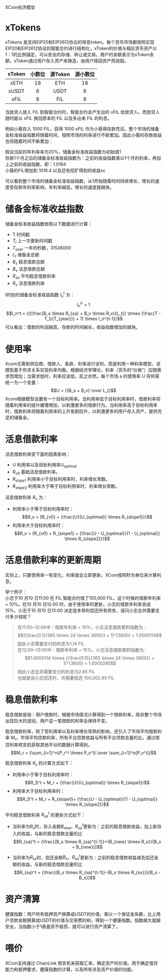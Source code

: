 XCom经济模型

# xTokens
xTokens 是支持EIP20和EIP2612协议的带息token。每个货币市场都按照实现EIP20和EIP2612协议的智能合约进行结构化，xToken的价值与相应货币资产以1：1的比例锚定，可以安全的存储、转让或交易。用户的余额表示为xToken余额，xToken通过用户存入资产来铸造，由用户赎回资产而烧毁。

|xToken|小数位|源Token|源小数位|
|:---:|:---:|:---:|:---:|
|xETH|18|ETH|18|
|xUSDT|6|USDT|6|
|xFIL|8|FIL|8|


当放贷人放入 FIL 到智能合约时，智能合约会产生出的 xFIL 给放贷人。而放贷人随时能以 xFIL 换回原本的 FIL 以及多出来 FIL 的利息。  

例如小葵存入 1000 FIL，获得 1000 xFIL 作为小葵得存款凭证。整个市场的储备金标准收益指数将随着时间，按照市场的利率进行不断累加。因此小葵的存款收益也将随着时间不断累加：

假设当前的年利率率为20%，储备金标准收益指数为初始值1  
存款1个月之后的储备金标准收益指数为：之前的收益指数乘以1个月的利率，再加上之前的收益指数，即：1.0164  
小葵的FIL增加到 1016.4 以及还有挖矿得到的收益xc  

可以看到整个市场的储备金标准收益指数，从1开始随着时间持续增长，增长的速度受存款年利率影响，年利率越高，增长的速度就越快。  

# 储备金标准收益指数
储备金标准收益指数依照以下数据进行计算：
- T 时间戳
- $T_l$ 上一次更新时间戳
- $T_{year}$ 一年的秒数，31536000
- $L_t$ 储备金总额
- $B_s$ 稳息借款总额
- $B_v$ 活息借款总额
- $R_{sa}$ 平均稳息借款利率
- $R_v$ 活息借款利率  

t时刻的储备金标准收益指数 $I_n^t$ 为：
$$I_n^0 = 1$$
$$I_n^t = {({\frac{B_s \times R_{sa} + B_v \times R_v}{L_t}} \times {\frac{T - T_l}{T_{year}}} + 1) \times I_n^{t-1}}$$
可以看出：借款的利润越高，存款的时间越长，收益指数增加的越快。

# 使用率
Xcom无需和供应商、借款人、条款、利率进行谈判，而是利用一种利率模型，该模型基于供求关系实现利率均衡。根据经济学理论，利率（货币的“价格”）应随需求而增加；当需求低时，利率应该低，反之亦然。每个市场 a 的使用率 U 将供需统一为一个变量：
$$U = {{B_s + B_v} \over L_t}$$
Xcom根据模型设置有一个目标利用率。当利用率低于目标利用率时，借款利率将随着利用率的提升缓慢增加，以刺激更多的借款行为。当利用率高于目标利用率时，借款利率将随着利用率的上升急剧拉升，以刺激更多的用户存入资产，提供充足的储备金。

# 活息借款利率
活息借款利率受下面的因素影响：
+ U 利用率以及目标利用率$U_{optimal}$
+ $R_{v0}$ 基础活息借款利率。
+ $R_{slope1}$ 利用率小于目标利用率时，利率增长常数。
+ $R_{slope2}$ 利用率大于等于目标利用率时，利率增长常数。

活息借款利率 $R_v$ 为：  
+ 利用率小于等于目标利用率时：
    $$R_v = {R_{v0} + {\frac{U}{U_{optimal}}  \times R_{slope1}}}$$
+ 利用率大于目标利用率时：
    $$R_v = {R_{v0} + R_{slope1} + {\frac{U - U_{optimal}}{1 - U_{optimal}} \times R_{slope2}}}$$

# 活息借款利率的更新周期
实际上，只要使用率一有变化，利率就会立即更新。XCom按照秒为单位来计算利息。

举个例子：  
小志于10 月10 日11:00 在 FIL 智能合约借了100,000 FIL，这个时候的借款年利率 = 10%。在10 月10 日12:00 时，由于使用率的更新，小志的借款年利率变成15%。小志于10 月10 日13:00 决定连本带利偿还所有债务，请问小志总共需要支付多少钱呢？  

>在11:00~12:00中：借款年利率 = 10%，小志活息借款累积指数为：
$$({\frac{0.1}{365 \times 24 \times 3600}} + 1)^{3600} = 1.0000114$$
因此小志需要支付的利息为1.14 FIL  
>在12:00~13:00中：借款年利率 = 15%，小志活息借款累积指数为:
$$1.0000114 \times ({\frac{0.15}{365 \times 24 \times 3600}} + 1)^{3600} = 1.0000285$$
因此小志总共需要支付的利息为2.85 FIL  
也就是说小志偿还时，共需要偿还 100,002.85 FIL

# 稳息借款利率
稳息借款是指：用户借款时，根据市场情况计算得到一个借款利率，除非整个市场出现巨大的波动，用户这一笔借款的利率会保持不变。 

稳息借款利率，除了受利用率以及利率增长常熟的影响，还引入了市场平均借款利率 $M_r$。市场平均贷款利率，所有平台贷款收益与所有平台贷款总量的比。通过借贷利率预言机获取其他平台的数据计算得到。
$$M_r = {\sum_{i=1}^n{P_r^i \times P_v^i} \over \sum_{i=1}^n{P_v^i}}$$

稳息借款利率 $R_s$ 的计算方式如下：  
+ 利用率小于等于目标利用率时：
$$R_S^t = M_r + {\frac{U}{U_{optimal}} \times R_{slope1}}$$
+ 利用率大于目标利用率时：
$$R_S^t = M_r + R_{slope1}+ {\frac{U - U_{optimal}}{1 - U_{optimal}} \times R_{slope2}}$$

平均稳息借款利率 $R_{sa}^t$ 的更新方式如下：  
 
+ 当利率为$R_s$时，存入金额$B_{new}$，$R_{sa}^t$更新为：之前的稳息借款收益，加上新存入的收益，与新的稳息借款总量的比
$$R_{sa}^t = {\frac{{B_s \times R_{sa}^{t-1}}+{B_{new} \times R_s}}{B_s + B_{new}}}$$

+ 当利率为$R_{sx}$时，偿还金额$B_x$，$R_{sa}^t$更新为：之前的稳息借款收益减去偿还金额的收益，与新的稳息借款总量的比
$$R_{sa}^t = {\frac{{B_s \times R_{sa}^{t-1}}-{B_x \times R_{sx}}}{B_s - B_x}}$$

# 资产清算
健康指数：用户所有抵押资产换算成USDT的价值，乘以一个保证金系数，比上用户贷款金额换算成USDT的价值与交易费的和，得到一个健康指数。指数越大就越安全，当指数小于1表面资不抵债，就可以进行资产清算了。

# 喂价
XCom支持通过 ChainLink 预言机来获取汇率，确定资产的价值。用于确定借贷能力和抵押要求，健康指数的计算，以及所有涉及资产价值的功能。
